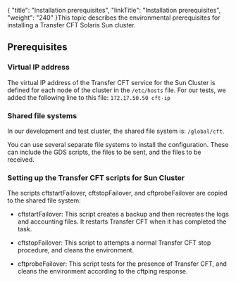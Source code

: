 {
    "title": "Installation prerequisites",
    "linkTitle": "Installation prerequisites",
    "weight": "240"
}This topic describes the environmental prerequisites for installing
a Transfer CFT Solaris Sun cluster.

## Prerequisites

### Virtual IP address

The virtual IP address of the Transfer CFT service for the Sun Cluster
is defined for each node of the cluster in the <span class="code">`/etc/hosts`</span> file.
For our tests, we added the following line to this file: `172.17.50.50 cft-ip`

### Shared file systems

In our development and test cluster, the shared file system is: <span class="code">`/global/cft`</span>.

You can use several separate file systems to install the configuration.
These can include the GDS scripts, the files to be sent, and the files
to be received.

### Setting up the Transfer CFT scripts for Sun Cluster

The scripts cftstartFailover, cftstopFailover, and cftprobeFailover
are copied to the shared file system:

- cftstartFailover: This script creates a backup and then recreates the
    logs and accounting files. It restarts Transfer CFT when it has completed
    the task.

<!-- -->

- cftstopFailover: This script to attempts a normal Transfer CFT stop
    procedure, and cleans the environment.

<!-- -->

- cftprobeFailover: This script tests for the presence of Transfer CFT,
    and cleans the environment according to the cftping
    response.
